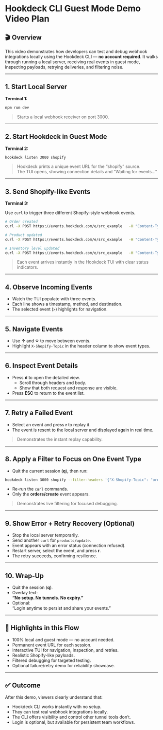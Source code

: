 # Hookdeck CLI Guest Mode Demo Video Plan

## 🎬 Overview

This video demonstrates how developers can test and debug webhook integrations locally using the Hookdeck CLI — **no account required**. It walks through running a local server, receiving real events in guest mode, inspecting payloads, retrying deliveries, and filtering noise.

---

## 1. Start Local Server

**Terminal 1:**

```bash
npm run dev
```
> Starts a local webhook receiver on port 3000.

---

## 2. Start Hookdeck in Guest Mode

**Terminal 2:**

```bash
hookdeck listen 3000 shopify
```
> Hookdeck prints a unique event URL for the “shopify” source.  
> The TUI opens, showing connection details and “Waiting for events…”

---

## 3. Send Shopify-like Events

**Terminal 3:**

Use `curl` to trigger three different Shopify-style webhook events.

```bash
# Order created
curl -X POST https://events.hookdeck.com/e/src_example   -H "Content-Type: application/json"   -H "X-Shopify-Topic: orders/create"   -d '{"id":1001,"email":"alice@example.com","total_price":"29.99"}'

# Product updated
curl -X POST https://events.hookdeck.com/e/src_example   -H "Content-Type: application/json"   -H "X-Shopify-Topic: products/update"   -d '{"id":2002,"title":"T-shirt","variants":[{"id":1,"price":"19.99"}]}'

# Inventory level updated
curl -X POST https://events.hookdeck.com/e/src_example   -H "Content-Type: application/json"   -H "X-Shopify-Topic: inventory_levels/update"   -d '{"inventory_item_id":3003,"available":42}'
```

> Each event arrives instantly in the Hookdeck TUI with clear status indicators.

---

## 4. Observe Incoming Events

- Watch the TUI populate with three events.
- Each line shows a timestamp, method, and destination.
- The selected event (`>`) highlights for navigation.

---

## 5. Navigate Events

- Use **↑** and **↓** to move between events.
- Highlight `X-Shopify-Topic` in the header column to show event types.

---

## 6. Inspect Event Details

- Press **d** to open the detailed view.
  - Scroll through headers and body.
  - Show that both request and response are visible.
- Press **ESC** to return to the event list.

---

## 7. Retry a Failed Event

- Select an event and press **r** to replay it.
- The event is resent to the local server and displayed again in real time.
> Demonstrates the instant replay capability.

---

## 8. Apply a Filter to Focus on One Event Type

- Quit the current session (**q**), then run:

```bash
hookdeck listen 3000 shopify --filter-headers '{"X-Shopify-Topic": "orders/create"}'
```

- Re-run the `curl` commands.
- Only the **orders/create** event appears.

> Demonstrates live filtering for focused debugging.

---

## 9. Show Error + Retry Recovery (Optional)

- Stop the local server temporarily.
- Send another `curl` for `products/update`.
- Event appears with an error status (connection refused).
- Restart server, select the event, and press **r**.
- The retry succeeds, confirming resilience.

---

## 10. Wrap-Up

- Quit the session (**q**).
- Overlay text:  
  **“No setup. No tunnels. No expiry.”**
- Optional:  
  “Login anytime to persist and share your events.”

---

## 🧩 Highlights in this Flow

- 100% local and guest mode — no account needed.  
- Permanent event URL for each session.  
- Interactive TUI for navigation, inspection, and retries.  
- Realistic Shopify-like payloads.  
- Filtered debugging for targeted testing.  
- Optional failure/retry demo for reliability showcase.

---

## ✅ Outcome

After this demo, viewers clearly understand that:

- Hookdeck CLI works instantly with no setup.  
- They can test real webhook integrations locally.  
- The CLI offers visibility and control other tunnel tools don’t.  
- Login is optional, but available for persistent team workflows.
